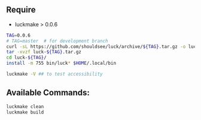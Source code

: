 
## Require

- luckmake > 0.0.6 
```bash
TAG=0.0.6
# TAG=master  # for development branch
curl -sL https://github.com/shouldsee/luck/archive/${TAG}.tar.gz -o luck-${TAG}.tar.gz
tar -xvzf luck-${TAG}.tar.gz
cd luck-${TAG}/
install -m 755 bin/luck* $HOME/.local/bin

luckmake -V ## to test accessibility
```

## Available Commands:

```bash
luckmake clean
luckmake build
```